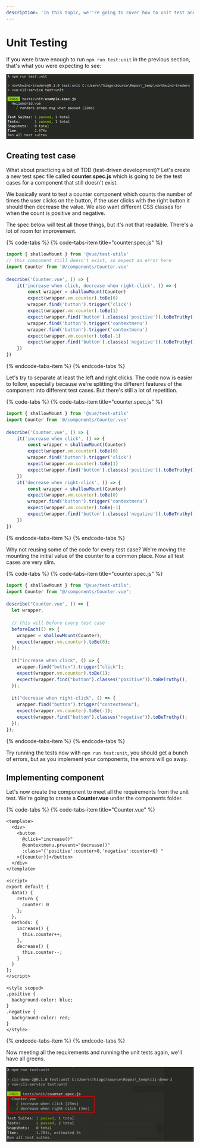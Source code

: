 ```yaml
---
description: 'In this topic, we''re going to cover how to unit test and also practice TDD'
---
```


# Unit Testing

If you were brave enough to run `npm run test:unit` in the previous section, that's what you were expecting to see:

![By default Jest automatically creates a sample test and it does pass :\)](../.gitbook/assets/unit-test-run.jpg)

## Creating test case

What about practicing a bit of TDD \(test-driven development\)? Let's create a new test spec file called **counter.spec.js** which is going to be the test cases for a component that still doesn't exist.

We basically want to test a counter component which counts the number of times the user clicks on the button, if the user clicks with the right button it should then decrease the value. We also want different CSS classes for when the count is positive and negative.

The spec below will test all those things, but it's not that readable. There's a lot of room for improvement.

{% code-tabs %}
{% code-tabs-item title="counter.spec.js" %}
```javascript
import { shallowMount } from '@vue/test-utils'
// this component still doesn't exist, so expect an error here
import Counter from '@/components/Counter.vue'

describe('Counter.vue', () => {
    it('increase when click, decrease when right-click', () => {
        const wrapper = shallowMount(Counter)
        expect(wrapper.vm.counter).toBe(0)
        wrapper.find('button').trigger('click')
        expect(wrapper.vm.counter).toBe(1)
        expect(wrapper.find('button').classes('positive')).toBeTruthy()
        wrapper.find('button').trigger('contextmenu')
        wrapper.find('button').trigger('contextmenu')
        expect(wrapper.vm.counter).toBe(-1)
        expect(wrapper.find('button').classes('negative')).toBeTruthy()
    })
})
```
{% endcode-tabs-item %}
{% endcode-tabs %}

Let's try to separate at least the left and right clicks. The code now is easier to follow, especially because we're splitting the different features of the component into different test cases. But there's still a lot of repetition.

{% code-tabs %}
{% code-tabs-item title="counter.spec.js" %}
```javascript
import { shallowMount } from '@vue/test-utils'
import Counter from '@/components/Counter.vue'

describe('Counter.vue', () => {
    it('increase when click', () => {
        const wrapper = shallowMount(Counter)
        expect(wrapper.vm.counter).toBe(0)
        wrapper.find('button').trigger('click')
        expect(wrapper.vm.counter).toBe(1)
        expect(wrapper.find('button').classes('positive')).toBeTruthy()
    })
    it('decrease when right-click', () => {
        const wrapper = shallowMount(Counter)
        expect(wrapper.vm.counter).toBe(0)
        wrapper.find('button').trigger('contextmenu')
        expect(wrapper.vm.counter).toBe(-1)
        expect(wrapper.find('button').classes('negative')).toBeTruthy()
    })
})
```
{% endcode-tabs-item %}
{% endcode-tabs %}

Why not reusing some of the code for every test case? We're moving the mounting the initial value of the counter to a common place. Now all test cases are very slim.

{% code-tabs %}
{% code-tabs-item title="counter.spec.js" %}
```javascript
import { shallowMount } from "@vue/test-utils";
import Counter from "@/components/Counter.vue";

describe("Counter.vue", () => {
  let wrapper;

  // this will before every test case
  beforeEach(() => {
    wrapper = shallowMount(Counter);
    expect(wrapper.vm.counter).toBe(0);
  });

  it("increase when click", () => {
    wrapper.find("button").trigger("click");
    expect(wrapper.vm.counter).toBe(1);
    expect(wrapper.find("button").classes("positive")).toBeTruthy();
  });

  it("decrease when right-click", () => {
    wrapper.find("button").trigger("contextmenu");
    expect(wrapper.vm.counter).toBe(-1);
    expect(wrapper.find("button").classes("negative")).toBeTruthy();
  });
});
```
{% endcode-tabs-item %}
{% endcode-tabs %}

Try running the tests now with `npm run test:unit`, you should get a bunch of errors, but as you implement your components, the errors will go away.

## Implementing component

Let's now create the component to meet all the requirements from the unit test. We're going to create a **Counter.vue** under the components folder.

{% code-tabs %}
{% code-tabs-item title="Counter.vue" %}
```markup
<template>
  <div>
    <button
      @click="increase()"
      @contextmenu.prevent="decrease()"
      :class="{'positive':counter>0,'negative':counter<0} "
    >{{counter}}</button>
  </div>
</template>

<script>
export default {
  data() {
    return {
      counter: 0
    };
  },
  methods: {
    increase() {
      this.counter++;
    },
    decrease() {
      this.counter--;
    }
  }
};
</script>

<style scoped>
.positive {
  background-color: blue;
}
.negative {
  background-color: red;
}
</style>
```
{% endcode-tabs-item %}
{% endcode-tabs %}

Now meeting all the requirements and running the unit tests again, we'll have all greens.

![](../.gitbook/assets/test-unit-run-pass.jpg)

